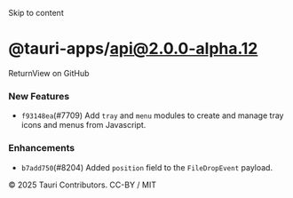 Skip to content
# @tauri-apps/api@2.0.0-alpha.12
ReturnView on GitHub
### New Features
  * `f93148ea`(#7709) Add `tray` and `menu` modules to create and manage tray icons and menus from Javascript.


### Enhancements
  * `b7add750`(#8204) Added `position` field to the `FileDropEvent` payload.


© 2025 Tauri Contributors. CC-BY / MIT
